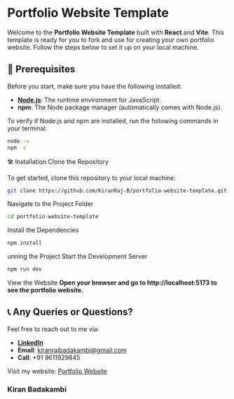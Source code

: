 # Portfolio Website Template

Welcome to the **Portfolio Website Template** built with **React** and **Vite**. This template is ready for you to fork and use for creating your own portfolio website. Follow the steps below to set it up on your local machine.

## 🚀 Prerequisites

Before you start, make sure you have the following installed:

- **[Node.js](https://nodejs.org/en/)**: The runtime environment for JavaScript.
- **npm**: The Node package manager (automatically comes with Node.js).

To verify if Node.js and npm are installed, run the following commands in your terminal:

```bash
node -v
npm -v
```
🛠️ Installation
Clone the Repository

To get started, clone this repository to your local machine:

```bash
git clone https://github.com/KiranRaj-B/portfolio-website-template.git
```
Navigate to the Project Folder
```bash
cd portfolio-website-template
```
Install the Dependencies
```bash
npm install
```
unning the Project
Start the Development Server
```bash
npm run dev
```
View the Website
**Open your browser and go to http://localhost:5173 to see the portfolio website.**

## 📞 Any Queries or Questions?

Feel free to reach out to me via:

- **[LinkedIn](https://www.linkedin.com/in/kiran-badakambi-7ba132234/?originalSubdomain=in)**
- **Email**: kiranrajbadakambi@gmail.com
- **Call**: +91 9611929845

Visit my website: [Portfolio Website](https://portfolio-website-template-by-kiranbadakambi.vercel.app/)

### Kiran Badakambi

